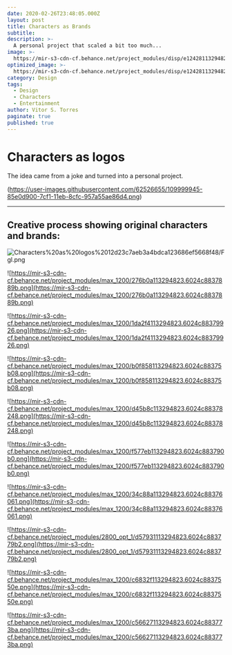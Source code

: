 ```yaml
---
date: 2020-02-26T23:48:05.000Z
layout: post
title: Characters as Brands
subtitle:
description: >-
  A personal project that scaled a bit too much...
image: >-
  https://mir-s3-cdn-cf.behance.net/project_modules/disp/e12428113294823.6024c882d0ad6.png 600w,https://mir-s3-cdn-cf.behance.net/project_modules/max_1200/e12428113294823.6024c882d0ad6.png 1200w,https://mir-s3-cdn-cf.behance.net/project_modules/1400_opt_1/e12428113294823.6024c882d0ad6.png
optimized_image: >-
  https://mir-s3-cdn-cf.behance.net/project_modules/disp/e12428113294823.6024c882d0ad6.png 600w,https://mir-s3-cdn-cf.behance.net/project_modules/max_1200/e12428113294823.6024c882d0ad6.png 1200w,https://mir-s3-cdn-cf.behance.net/project_modules/1400_opt_1/e12428113294823.6024c882d0ad6.png
category: Design
tags:
  - Design
  - Characters
  - Entertainment
author: Vitor S. Torres
paginate: true
published: true
---
```


# Characters as logos

The idea came from a joke and turned into a personal project.

(https://user-images.githubusercontent.com/62526655/109999945-85e0d900-7cf1-11eb-8cfc-957a55ae86d4.png)


---

## Creative process showing original characters and brands:

![Characters%20as%20logos%2012d23c7aeb3a4bdca123686ef5668f48/Fgl.png](https://mir-s3-cdn-cf.behance.net/project_modules/max_1200/e6f7ef113294823.6024c88376ad1.png)

![https://mir-s3-cdn-cf.behance.net/project_modules/max_1200/276b0a113294823.6024c8837889b.png](https://mir-s3-cdn-cf.behance.net/project_modules/max_1200/276b0a113294823.6024c8837889b.png)

![https://mir-s3-cdn-cf.behance.net/project_modules/max_1200/1da2f4113294823.6024c88379926.png](https://mir-s3-cdn-cf.behance.net/project_modules/max_1200/1da2f4113294823.6024c88379926.png)

![https://mir-s3-cdn-cf.behance.net/project_modules/max_1200/b0f858113294823.6024c88375b08.png](https://mir-s3-cdn-cf.behance.net/project_modules/max_1200/b0f858113294823.6024c88375b08.png)

![https://mir-s3-cdn-cf.behance.net/project_modules/max_1200/d45b8c113294823.6024c88378248.png](https://mir-s3-cdn-cf.behance.net/project_modules/max_1200/d45b8c113294823.6024c88378248.png)

![https://mir-s3-cdn-cf.behance.net/project_modules/max_1200/f577eb113294823.6024c883790b0.png](https://mir-s3-cdn-cf.behance.net/project_modules/max_1200/f577eb113294823.6024c883790b0.png)

![https://mir-s3-cdn-cf.behance.net/project_modules/max_1200/34c88a113294823.6024c88376061.png](https://mir-s3-cdn-cf.behance.net/project_modules/max_1200/34c88a113294823.6024c88376061.png)

![https://mir-s3-cdn-cf.behance.net/project_modules/2800_opt_1/d57931113294823.6024c883779b2.png](https://mir-s3-cdn-cf.behance.net/project_modules/2800_opt_1/d57931113294823.6024c883779b2.png)

![https://mir-s3-cdn-cf.behance.net/project_modules/max_1200/c6832f113294823.6024c8837550e.png](https://mir-s3-cdn-cf.behance.net/project_modules/max_1200/c6832f113294823.6024c8837550e.png)

![https://mir-s3-cdn-cf.behance.net/project_modules/max_1200/c56627113294823.6024c883773ba.png](https://mir-s3-cdn-cf.behance.net/project_modules/max_1200/c56627113294823.6024c883773ba.png)
